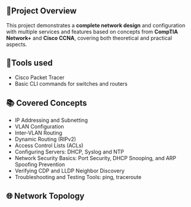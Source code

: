 ## 🧠Project Overview
This project demonstrates a **complete network design** and configuration with multiple services and features based on concepts from **CompTIA Network+** and **Cisco CCNA**, covering both theoretical and practical aspects.

## 🔧Tools used
- Cisco Packet Tracer  
- Basic CLI commands for switches and routers

## 📚 Covered Concepts
- IP Addressing and Subnetting
- VLAN Configuration
- Inter-VLAN Routing
- Dynamic Routing (RIPv2)
- Access Control Lists (ACLs)
- Configuring Servers: DHCP, Syslog and NTP
- Network Security Basics: Port Security, DHCP Snooping, and ARP Spoofing Prevention
- Verifying CDP and LLDP Neighbor Discovery
- Troubleshooting and Testing Tools: ping, traceroute

##  🌐 Network Topology


